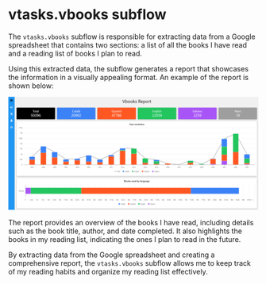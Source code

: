 # vtasks.vbooks subflow

The `vtasks.vbooks` subflow is responsible for extracting data from a Google spreadsheet that contains two sections: a list of all the books I have read and a reading list of books I plan to read.

Using this extracted data, the subflow generates a report that showcases the information in a visually appealing format. An example of the report is shown below:

![vbooks_report](/images/vbooks_report.png)

The report provides an overview of the books I have read, including details such as the book title, author, and date completed. It also highlights the books in my reading list, indicating the ones I plan to read in the future.

By extracting data from the Google spreadsheet and creating a comprehensive report, the `vtasks.vbooks` subflow allows me to keep track of my reading habits and organize my reading list effectively.
